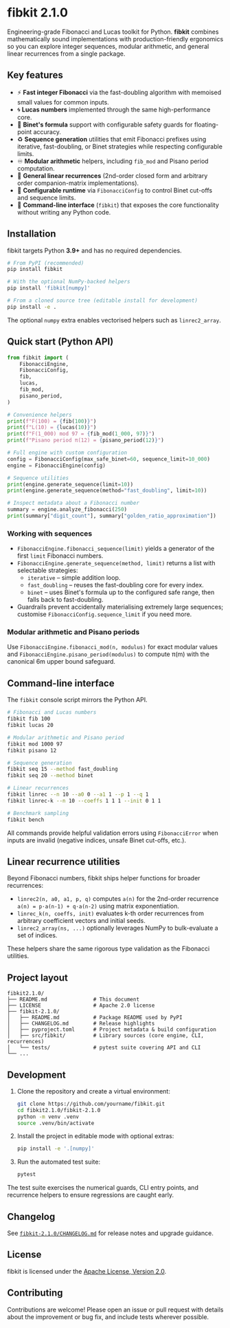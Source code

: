 # fibkit 2.1.0

Engineering-grade Fibonacci and Lucas toolkit for Python. **fibkit** combines mathematically sound implementations with production-friendly ergonomics so you can explore integer sequences, modular arithmetic, and general linear recurrences from a single package.

## Key features

- ⚡ **Fast integer Fibonacci** via the fast-doubling algorithm with memoised small values for common inputs.
- 🌀 **Lucas numbers** implemented through the same high-performance core.
- 🧮 **Binet's formula** support with configurable safety guards for floating-point accuracy.
- ♻️ **Sequence generation** utilities that emit Fibonacci prefixes using iterative, fast-doubling, or Binet strategies while respecting configurable limits.
- ♾️ **Modular arithmetic** helpers, including `fib_mod` and Pisano period computation.
- 🧱 **General linear recurrences** (2nd-order closed form and arbitrary order companion-matrix implementations).
- 🔧 **Configurable runtime** via `FibonacciConfig` to control Binet cut-offs and sequence limits.
- 🧰 **Command-line interface** (`fibkit`) that exposes the core functionality without writing any Python code.

## Installation

fibkit targets Python **3.9+** and has no required dependencies.

```bash
# From PyPI (recommended)
pip install fibkit

# With the optional NumPy-backed helpers
pip install 'fibkit[numpy]'

# From a cloned source tree (editable install for development)
pip install -e .
```

The optional `numpy` extra enables vectorised helpers such as `linrec2_array`.

## Quick start (Python API)

```python
from fibkit import (
    FibonacciEngine,
    FibonacciConfig,
    fib,
    lucas,
    fib_mod,
    pisano_period,
)

# Convenience helpers
print(f"F(100) = {fib(100)}")
print(f"L(10) = {lucas(10)}")
print(f"F(1_000) mod 97 = {fib_mod(1_000, 97)}")
print(f"Pisano period π(12) = {pisano_period(12)}")

# Full engine with custom configuration
config = FibonacciConfig(max_safe_binet=60, sequence_limit=10_000)
engine = FibonacciEngine(config)

# Sequence utilities
print(engine.generate_sequence(limit=10))
print(engine.generate_sequence(method="fast_doubling", limit=10))

# Inspect metadata about a Fibonacci number
summary = engine.analyze_fibonacci(250)
print(summary["digit_count"], summary["golden_ratio_approximation"])
```

### Working with sequences

- `FibonacciEngine.fibonacci_sequence(limit)` yields a generator of the first `limit` Fibonacci numbers.
- `FibonacciEngine.generate_sequence(method, limit)` returns a list with selectable strategies:
  - `iterative` – simple addition loop.
  - `fast_doubling` – reuses the fast-doubling core for every index.
  - `binet` – uses Binet's formula up to the configured safe range, then falls back to fast-doubling.
- Guardrails prevent accidentally materialising extremely large sequences; customise `FibonacciConfig.sequence_limit` if you need more.

### Modular arithmetic and Pisano periods

Use `FibonacciEngine.fibonacci_mod(n, modulus)` for exact modular values and `FibonacciEngine.pisano_period(modulus)` to compute π(m) with the canonical 6m upper bound safeguard.

## Command-line interface

The `fibkit` console script mirrors the Python API.

```bash
# Fibonacci and Lucas numbers
fibkit fib 100
fibkit lucas 20

# Modular arithmetic and Pisano period
fibkit mod 1000 97
fibkit pisano 12

# Sequence generation
fibkit seq 15 --method fast_doubling
fibkit seq 20 --method binet

# Linear recurrences
fibkit linrec --n 10 --a0 0 --a1 1 --p 1 --q 1
fibkit linrec-k --n 10 --coeffs 1 1 1 --init 0 1 1

# Benchmark sampling
fibkit bench
```

All commands provide helpful validation errors using `FibonacciError` when inputs are invalid (negative indices, unsafe Binet cut-offs, etc.).

## Linear recurrence utilities

Beyond Fibonacci numbers, fibkit ships helper functions for broader recurrences:

- `linrec2(n, a0, a1, p, q)` computes `a(n)` for the 2nd-order recurrence `a(n) = p·a(n-1) + q·a(n-2)` using matrix exponentiation.
- `linrec_k(n, coeffs, init)` evaluates k-th order recurrences from arbitrary coefficient vectors and initial seeds.
- `linrec2_array(ns, ...)` optionally leverages NumPy to bulk-evaluate a set of indices.

These helpers share the same rigorous type validation as the Fibonacci utilities.

## Project layout

```
fibkit2.1.0/
├── README.md               # This document
├── LICENSE                 # Apache 2.0 license
├── fibkit-2.1.0/
│   ├── README.md           # Package README used by PyPI
│   ├── CHANGELOG.md        # Release highlights
│   ├── pyproject.toml      # Project metadata & build configuration
│   ├── src/fibkit/         # Library sources (core engine, CLI, recurrences)
│   └── tests/              # pytest suite covering API and CLI
└── ...
```

## Development

1. Clone the repository and create a virtual environment:
   ```bash
   git clone https://github.com/yourname/fibkit.git
   cd fibkit2.1.0/fibkit-2.1.0
   python -m venv .venv
   source .venv/bin/activate
   ```
2. Install the project in editable mode with optional extras:
   ```bash
   pip install -e '.[numpy]'
   ```
3. Run the automated test suite:
   ```bash
   pytest
   ```

The test suite exercises the numerical guards, CLI entry points, and recurrence helpers to ensure regressions are caught early.

## Changelog

See [`fibkit-2.1.0/CHANGELOG.md`](fibkit-2.1.0/CHANGELOG.md) for release notes and upgrade guidance.

## License

fibkit is licensed under the [Apache License, Version 2.0](LICENSE).

## Contributing

Contributions are welcome! Please open an issue or pull request with details about the improvement or bug fix, and include tests wherever possible.
